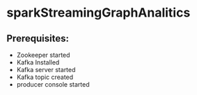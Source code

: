 # sparkStreamingGraphAnalitics

## Prerequisites:

* Zookeeper started
* Kafka Installed
* Kafka server started
* Kafka topic created
* producer console started
